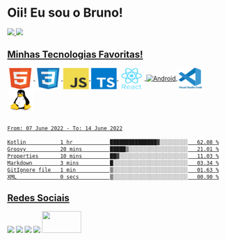 # Oii! Eu sou  o Bruno!
 <div>
  <a href="https://github.com/brunog-github">
  <img height="150em" src="https://github-readme-stats.vercel.app/api?username=brunog-github&show_icons=true&theme=dark&include_all_commits=true&count_private=true"/>
  <img height="150em" src="https://github-readme-stats.vercel.app/api/top-langs/?username=brunog-github&layout=compact&langs_count=7&theme=dark"/>
</div>

## Minhas Tecnologias Favoritas!
<div style="display: inline_block">
  <img align="center" alt="HTML" height="50" width="60" src="https://raw.githubusercontent.com/devicons/devicon/master/icons/html5/html5-original.svg">
  <img align="center" alt="CSS3" height="50" width="60" src="https://raw.githubusercontent.com/devicons/devicon/master/icons/css3/css3-original.svg">
  <img align="center" alt="JavaScript" height="50" width="60" src="https://raw.githubusercontent.com/devicons/devicon/00f02ef57fb7601fd1ddcc2fe6fe670fef3ae3e4/icons/javascript/javascript-original.svg">
  <img align="center" alt="TypeScript" height="50" width="60" src="https://raw.githubusercontent.com/devicons/devicon/00f02ef57fb7601fd1ddcc2fe6fe670fef3ae3e4/icons/typescript/typescript-plain.svg">
 <img align="center" alt="React" height="50" width="60" src="https://raw.githubusercontent.com/devicons/devicon/00f02ef57fb7601fd1ddcc2fe6fe670fef3ae3e4/icons/react/react-original-wordmark.svg">
  <img align="center" alt="Android" height="75" width="75" src="https://1.bp.blogspot.com/-LgTa-xDiknI/X4EflN56boI/AAAAAAAAPuk/24YyKnqiGkwRS9-_9suPKkfsAwO4wHYEgCLcBGAsYHQ/s0/image9.png">
  <img align="center" alt="Visual Studio Code" height="50" width="60" src="https://raw.githubusercontent.com/devicons/devicon/9f4f5cdb393299a81125eb5127929ea7bfe42889/icons/vscode/vscode-original-wordmark.svg">
  <img align="center" alt="Linux" height="50" width="60" src="https://raw.githubusercontent.com/devicons/devicon/9f4f5cdb393299a81125eb5127929ea7bfe42889/icons/linux/linux-original.svg">
</div><br>
  
 <!--START_SECTION:waka-->

```text
From: 07 June 2022 - To: 14 June 2022

Kotlin           1 hr            ███████████████▓░░░░░░░░░   62.08 %
Groovy           20 mins         █████▒░░░░░░░░░░░░░░░░░░░   21.01 %
Properties       10 mins         ██▓░░░░░░░░░░░░░░░░░░░░░░   11.03 %
Markdown         3 mins          █░░░░░░░░░░░░░░░░░░░░░░░░   03.34 %
GitIgnore file   1 min           ▒░░░░░░░░░░░░░░░░░░░░░░░░   01.63 %
XML              0 secs          ▒░░░░░░░░░░░░░░░░░░░░░░░░   00.90 %
```

<!--END_SECTION:waka-->
 
 
## Redes Sociais 
 
<div> 
 <a href = "https://www.linkedin.com/in/bruno547"><img src="https://img.shields.io/badge/-LinkedIn-%230077B5?style=for-the-badge&logo=linkedin&logoColor=white" target="_blank"></a>
  <a href="https://instagram.com/bruno91748" target="_blank"><img src="https://img.shields.io/badge/-Instagram-%23E4405F?style=for-the-badge&logo=instagram&logoColor=white" target="_blank"></a>
 	<a href="https://www.twitch.tv/bruno4775" target="_blank"><img src="https://img.shields.io/badge/Twitch-9146FF?style=for-the-badge&logo=twitch&logoColor=white" target="_blank"></a>
  <a href = "mailto:bruno.g.p897@gmail.com"><img src="https://img.shields.io/badge/-Gmail-%23333?style=for-the-badge&logo=gmail&logoColor=white" target="_blank"></a>
 <a href = "https://g.dev/brunodev"><img src="https://assets.thehansindia.com/hansindia-bucket/google_7926.jpg" target="_blank" width=90 height=50></a>
 </div>
 
